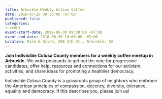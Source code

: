 ```yaml
---
title: Arbuckle Weekly Action Coffee
date: 2018-07-26 00:36:00 -07:00
published: false
categories:
- event
event-start-date: 2018-08-30 09:00:00 -07:00
event-end-date: 2018-08-30 10:00:00 -07:00
Location: Rise & Grind, 208 5th St., Arbuckle, CA
---
```


**Join Indivisible Colusa County members for a weekly coffee meetup in Arbuckle.** We write postcards to get out the vote for progressive candidates, offer help, resources and connections for our activism activities, and share ideas for promoting a healthier democracy.

Indivisible Colusa County is a grassroots group of neighbors who embrace the American principles of compassion, decency, diversity, tolerance, equality and democracy. If this describes you, please join us!